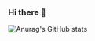 ### Hi there 👋

<!--
**azkifairuz/azkifairuz** is a ✨ _special_ ✨ repository because its `README.md` (this file) appears on your GitHub profile.

Here are some ideas to get you started:


-->
![Anurag's GitHub stats](https://github-readme-stats.vercel.app/api?username=azkfairuz&show_icons=true&theme=radical)
